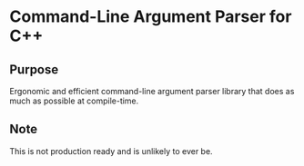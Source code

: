 # Command-Line Argument Parser for C++

## Purpose

Ergonomic and efficient command-line argument parser library that does as much as possible at compile-time.

## Note

This is not production ready and is unlikely to ever be.